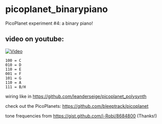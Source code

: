 # picoplanet_binarypiano

PicoPlanet experiment #4: a binary piano!

## video on youtube:
[![Video](https://img.youtube.com/vi/c3NqgCcYP1c/0.jpg)](https://www.youtube.com/watch?v=c3NqgCcYP1c)

```
100 = C
010 = D
110 = E
001 = F
101 = G 
110 = A
111 = B/H
```

wiring like in https://github.com/leanderseige/picoplanet_polysynth

check out the PicoPlanets: https://github.com/bleeptrack/picoplanet

tone frequencies from https://gist.github.com/i-Robi/8684800 (Thanks!)

